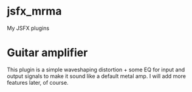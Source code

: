 # jsfx_mrma
My JSFX plugins
# Guitar amplifier
This plugin is a simple waveshaping distortion + some EQ for input and output signals to make it sound like a default metal amp. I will add more features later, of course.
